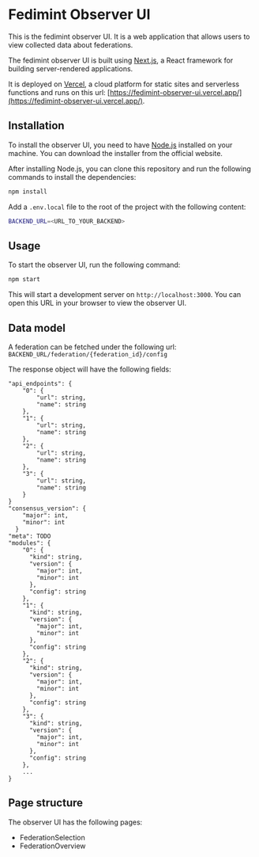 # Fedimint Observer UI

This is the fedimint observer UI. It is a web application that allows users to view collected data about federations.

The fedimint observer UI is built using [Next.js](https://nextjs.org/), a React framework for building server-rendered applications.

It is deployed on [Vercel](https://vercel.com/), a cloud platform for static sites and serverless functions and runs on this url: [https://fedimint-observer-ui.vercel.app/](https://fedimint-observer-ui.vercel.app/).

## Installation

To install the observer UI, you need to have [Node.js](https://nodejs.org/en/) installed on your machine. You can download the installer from the official website.

After installing Node.js, you can clone this repository and run the following commands to install the dependencies:

```bash
npm install
```

Add a `.env.local` file to the root of the project with the following content:

```bash
BACKEND_URL=<URL_TO_YOUR_BACKEND>
```

## Usage

To start the observer UI, run the following command:

```bash
npm start
```

This will start a development server on `http://localhost:3000`. You can open this URL in your browser to view the observer UI.


## Data model 

A federation can be fetched under the following url:
`BACKEND_URL/federation/{federation_id}/config`

The response object will have the following fields:
```{json}
"api_endpoints": {
    "0": {
        "url": string,
        "name": string
    },
    "1": {
        "url": string,
        "name": string
    },
    "2": {
        "url": string,
        "name": string
    },
    "3": {
        "url": string,
        "name": string
    }
}
"consensus_version": {
    "major": int,
    "minor": int
  }
"meta": TODO
"modules": {
    "0": {
      "kind": string,
      "version": {
        "major": int,
        "minor": int
      },
      "config": string
    },
    "1": {
      "kind": string,
      "version": {
        "major": int,
        "minor": int
      },
      "config": string
    },
    "2": {
      "kind": string,
      "version": {
        "major": int,
        "minor": int
      },
      "config": string
    },
    "3": {
      "kind": string,
      "version": {
        "major": int,
        "minor": int
      },
      "config": string
    },
    ...
}
```


## Page structure

The observer UI has the following pages:
- FederationSelection
- FederationOverview